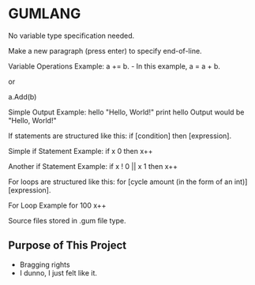 # GUMLANG

No variable type specification needed.

Make a new paragraph (press enter) to specify end-of-line.

Variable Operations Example:
a += b. - In this example, a = a + b.

or

a.Add(b)

Simple Output Example:
hello "Hello, World!"
print hello		Output would be "Hello, World!"

If statements are structured like this: if [condition] then [expression].

Simple if Statement Example:
if x 0 then x++

Another if Statement Example:
if x ! 0 || x 1 then x++

For loops are structured like this: for [cycle amount (in the form of 
an int)] [expression].

For Loop Example
for 100 x++

Source files stored in .gum file type.

## Purpose of This Project
* Bragging rights
* I dunno, I just felt like it.
